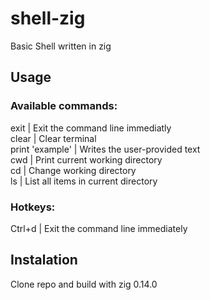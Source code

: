 # shell-zig
Basic Shell written in zig

## Usage

### Available commands:
exit                   | Exit the command line immediatly<br>
clear                  | Clear terminal<br>
print 'example'        | Writes the user-provided text<br>
cwd                    | Print current working directory<br>
cd                     | Change working directory<br>
ls                     | List all items in current directory<br>

### Hotkeys:
Ctrl+d                 | Exit the command line immediately<br>


## Instalation

Clone repo and build with zig 0.14.0
